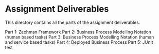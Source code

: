 # Assignment Deliverables

This directory contains all the parts of the assignment deliverables. 

Part 1: Zachman Framework
Part 2: Business Process Modelling Notation (human based tasks)
Part 3: Business Process Modelling Notation (human and service based tasks)
Part 4: Deployed Business Process
Part 5: JUnit test